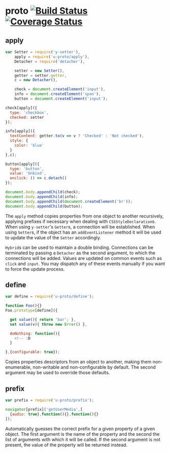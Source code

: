 # proto  [![Build Status][ci-img]][ci-url] [![Coverage Status][cover-img]][cover-url]

## apply

```javascript
var Setter = require('y-setter'),
    apply = require('u-proto/apply'),
    Detacher = require('detacher'),

    setter = new Setter(),
    getter = setter.getter,
    c = new Detacher(),

    check = document.createElement('input'),
    info = document.createElement('span'),
    button = document.createElement('input');

check[apply]({
  type: 'checkbox',
  checked: setter
});

info[apply]({
  textContent: getter.to(v => v ? 'Checked' : 'Not checked'),
  style: {
    color: 'blue'
  }
},c);

button[apply]({
  type: 'button',
  value: 'Unbind',
  onclick: () => c.detach()
});

document.body.appendChild(check);
document.body.appendChild(info);
document.body.appendChild(document.createElement('br'));
document.body.appendChild(button);
```

The `apply` method copies properties from one object to another recursively, applying prefixes if necessary when dealing with `CSSStyleDeclaration`s. When using `y-setter`'s `Getter`s, a connection will be established. When using `Setter`s, if the object has an `addEventListener` method it will be used to update the value of the `Setter` accordingly.

`Hybrid`s can be used to maintain a double binding. Connections can be terminated by passing a `Detacher` as the second argument, to which the connections will be added. Values are updated on common events such as `click` and `input`. You may dispatch any of these events manually if you want to force the update process.

## define

```javascript
var define = require('u-proto/define');

function Foo(){}
Foo.prototype[define]({

  get value(){ return 'bar'; },
  set value(v){ throw new Error() },

  doNothing: function(){
    <!-- :D
  }

},{configurable: true});
```

Copies properties descriptors from an object to another, making them non-enumerable, non-writable and non-configurable by default. The second argument may be used to override those defaults.

## prefix

```javascript
var prefix = require('u-proto/prefix');

navigator[prefix]('getUserMedia',[
  {audio: true},function(){},function(){}
]);
```

Automatically guesses the correct prefix for a given property of a given object. The first argument is the name of the property and the second the list of arguments with which it will be called. If the second argument is not present, the value of the property will be returned instead.

[ci-img]: https://circleci.com/gh/manvalls/u-proto.svg?style=shield
[ci-url]: https://circleci.com/gh/manvalls/u-proto
[cover-img]: https://coveralls.io/repos/manvalls/u-proto/badge.svg?branch=master&service=github
[cover-url]: https://coveralls.io/github/manvalls/u-proto?branch=master
